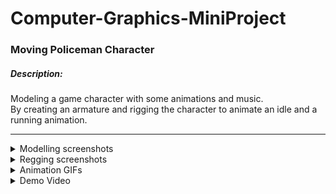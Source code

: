 # Computer-Graphics-MiniProject

### Moving Policeman Character

##### Description:
  Modeling a game character with some animations and music.<br>
  By creating an armature and rigging the character to animate an idle and a running animation.
***
<details>
  <summary>Modelling screenshots</summary>
<p>

![](Media/Images/Modelling%20screenshots/1.png) 
![](Media/Images/Modelling%20screenshots/2.png) 
![](Media/Images/Modelling%20screenshots/3.png) 
![](Media/Images/Modelling%20screenshots/4.png) 
![](Media/Images/Modelling%20screenshots/5.png) 
![](Media/Images/Modelling%20screenshots/6.png) 
![](Media/Images/Modelling%20screenshots/7.png) 
![](Media/Images/Modelling%20screenshots/8.png) 
![](Media/Images/Modelling%20screenshots/9.png) 
  
</p>
</details>



<details>
  <summary>Regging screenshots</summary>
  <p>
    
![](Media/Images/Rigging%20screenshots/1.PNG) 
![](Media/Images/Rigging%20screenshots/2.PNG) 
![](Media/Images/Rigging%20screenshots/3.PNG) 
![](Media/Images/Rigging%20screenshots/4.PNG) 
![](Media/Images/Rigging%20screenshots/5.PNG) 
  
 </p>
</details>


<details>
  <summary>Animation GIFs</summary>
<p> 
  
  |           Description               |                     GIF                   | 
  | :---------------------------------: | :---------------------------------------: |  
  |  Idle State Animation               | ![](Media/Images/Animation%20gifs/idle.gif)     |
  | Running State Animation             | ![](Media/Images/Animation%20gifs/running.gif)  |
  | Grouping Model Different Animations | ![](Media/Images/Animation%20gifs/grouping.gif) |

 </p>
</details>

<details>
  <summary>Demo Video</summary>
<p> 
    
https://user-images.githubusercontent.com/48657780/120937112-e249ff00-c70b-11eb-8a5e-93626cef86e9.mp4

 </p>
</details>
  

